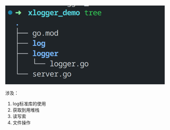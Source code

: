 

![image-20230907193658437](2023-09-01-go自定义封装Logger.assets/image-20230907193658437.png)

涉及：

1. log标准库的使用
2. 获取到用堆栈
3. 读写索
4. 文件操作







